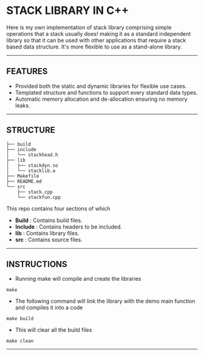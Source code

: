 # STACK LIBRARY IN C++
Here is my own implementation of stack library comprising simple operations that a stack usually does! making it as a standard independent library so that it can be used with other applications that require a stack based data structure. It's more flexible to use as a stand-alone library.

---

## FEATURES

- Provided both the static and dynamic libraries for flexible use cases.
- Templated structure and functions to support every standard data types.
- Automatic memory allocation and de-allocation ensuring no memory leaks.

---

## STRUCTURE

```
├── build
├── include
│   └── stackhead.h
├── lib
│   ├── stackdyn.so
│   └── stacklib.a
├── Makefile
├── README.md
└── src
    ├── stack.cpp
    └── stackfun.cpp
```

This repo contains four sections of which

- **Build** : Contains build files.
- **Include** : Contains headers to be included.
- **lib** : Contains library files.
- **src** : Contains source files.

---

## INSTRUCTIONS

- Running make will compile and create the libraries
```
make
```
- The following command will link the library with the demo main function and compiles it into a code
```
make build
```
- This will clear all the build files
```
make clean
```
---

